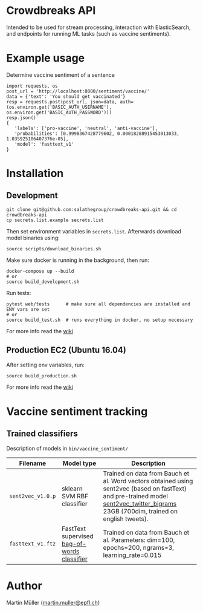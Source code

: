 # Crowdbreaks API 

Intended to be used for stream processing, interaction with ElasticSearch, and endpoints for running ML tasks (such as vaccine sentiments).

# Example usage
Determine vaccine sentiment of a sentence
```
import requests, os
post_url = 'http://localhost:8000/sentiment/vaccine/'
data = {'text': 'You should get vaccinated'}
resp = requests.post(post_url, json=data, auth=(os.environ.get('BASIC_AUTH_USERNAME'), os.environ.get('BASIC_AUTH_PASSWORD')))
resp.json()
{
   'labels': ['pro-vaccine', 'neutral', 'anti-vaccine'], 
   'probabilities': [0.9998367428779602, 0.00018288915453013033, 1.035925106407376e-05], 
   'model': 'fasttext_v1'
}
```

# Installation
## Development
```
git clone git@github.com:salathegroup/crowdbreaks-api.git && cd crowdbreaks-api
cp secrets.list.example secrets.list
```
Then set environment variables in `secrets.list`. Afterwards download model binaries using:
```
source scripts/download_binaries.sh 
```
Make sure docker is running in the background, then run:
```
docker-compose up --build
# or
source build_development.sh
```
Run tests:
```
pytest web/tests      # make sure all dependencies are installed and ENV vars are set
# or
source build_test.sh  # runs everything in docker, no setup necessary
```

For more info read the [wiki](https://github.com/salathegroup/crowdbreaks-api/wiki/Development)

## Production EC2 (Ubuntu 16.04)
After setting env variables, run:
```
source build_production.sh
```
For more info read the [wiki](https://github.com/salathegroup/crowdbreaks-api/wiki/Deployment)


# Vaccine sentiment tracking

## Trained classifiers
Description of models in `bin/vaccine_sentiment/` 


| Filename | Model type | Description |
| ------ | ------ | ------ |
| `sent2vec_v1.0.p` | sklearn SVM RBF classifier | Trained on data from Bauch et al. Word vectors obtained using sent2vec (based on fastText) and pre-trained model [sent2vec_twitter_bigrams](https://drive.google.com/open?id=0B6VhzidiLvjSeHI4cmdQdXpTRHc) 23GB (700dim, trained on english tweets). |
| `fasttext_v1.ftz` | FastText supervised [bag-of-words classifier](https://arxiv.org/pdf/1607.01759.pdf) | Trained on data from Bauch et al. Parameters: dim=100, epochs=200, ngrams=3, learning_rate=0.015 |


# Author
Martin Müller (martin.muller@epfl.ch)
